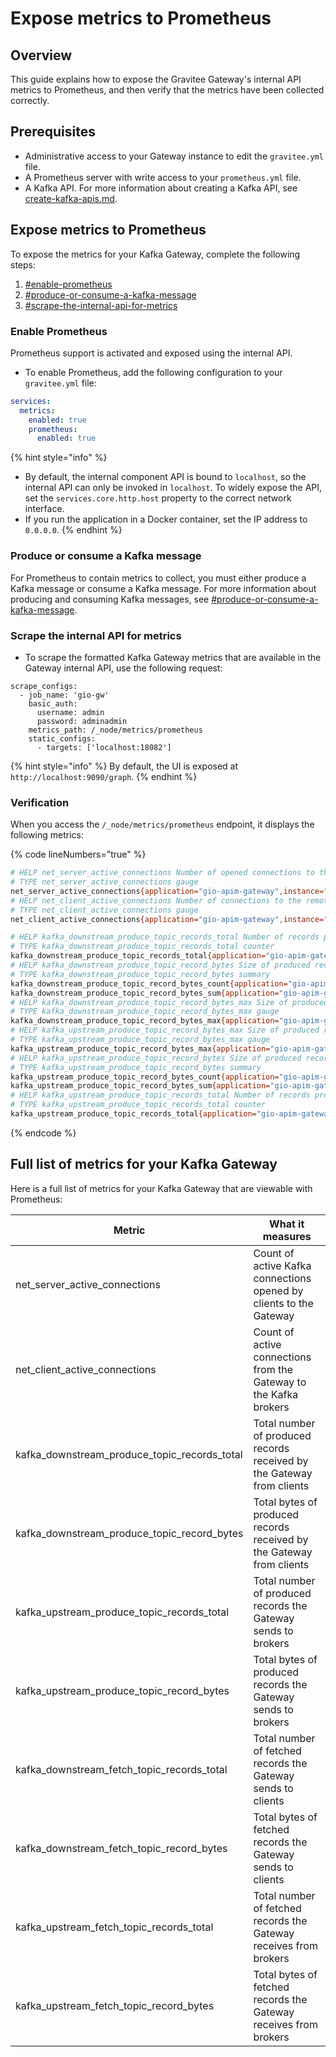 # Expose metrics to Prometheus

## Overview

This guide explains how to expose the Gravitee Gateway's internal API metrics to Prometheus, and then verify that the metrics have been collected correctly.

## Prerequisites

* Administrative access to your Gateway instance to edit the `gravitee.yml` file.
* A Prometheus server with write access to your `prometheus.yml` file.
* A Kafka API. For more information about creating a Kafka API, see [create-kafka-apis.md](create-and-configure-kafka-apis/create-kafka-apis.md "mention").

## Expose metrics to Prometheus

To expose the metrics for your Kafka Gateway, complete the following steps:&#x20;

1. [#enable-prometheus](expose-metrics-to-prometheus.md#enable-prometheus "mention")
2. [#produce-or-consume-a-kafka-message](expose-metrics-to-prometheus.md#produce-or-consume-a-kafka-message "mention")
3. [#scrape-the-internal-api-for-metrics](expose-metrics-to-prometheus.md#scrape-the-internal-api-for-metrics "mention")

### Enable Prometheus&#x20;

Prometheus support is activated and exposed using the internal API.&#x20;

* To enable Prometheus, add the following configuration to your `gravitee.yml` file:

```yaml
services:
  metrics:
    enabled: true
    prometheus:
      enabled: true
```

{% hint style="info" %}
* By default, the internal component API is bound to `localhost`, so the internal API can only be invoked in `localhost`. To widely expose the API, set the `services.core.http.host` property to the correct network interface.&#x20;
* If you run the application in a Docker container, set the IP address to `0.0.0.0`.
{% endhint %}

### Produce or consume a Kafka message

For Prometheus to contain metrics to collect, you must either produce a Kafka message or consume a Kafka message. For more information about producing and consuming Kafka messages, see [#produce-or-consume-a-kafka-message](expose-metrics-to-prometheus.md#produce-or-consume-a-kafka-message "mention").

### Scrape the internal API for metrics

* To scrape the formatted Kafka Gateway metrics that are available in the Gateway internal API, use the following request:

```
scrape_configs:
  - job_name: 'gio-gw'
    basic_auth:
      username: admin
      password: adminadmin
    metrics_path: /_node/metrics/prometheus
    static_configs:
      - targets: ['localhost:18082']
```

{% hint style="info" %}
By default,  the UI is exposed at `http://localhost:9090/graph`.
{% endhint %}

### Verification

When you access the `/_node/metrics/prometheus` endpoint, it displays the following metrics:

{% code lineNumbers="true" %}
```bash
# HELP net_server_active_connections Number of opened connections to the server
# TYPE net_server_active_connections gauge
net_server_active_connections{application="gio-apim-gateway",instance="dev",local="0.0.0.0:9092",} 1.0
# HELP net_client_active_connections Number of connections to the remote host currently opened
# TYPE net_client_active_connections gauge
net_client_active_connections{application="gio-apim-gateway",instance="dev",local="?",} 2.0

# HELP kafka_downstream_produce_topic_records_total Number of records produced
# TYPE kafka_downstream_produce_topic_records_total counter
kafka_downstream_produce_topic_records_total{application="gio-apim-gateway",instance="dev",} 2.0
# HELP kafka_downstream_produce_topic_record_bytes Size of produced records in bytes
# TYPE kafka_downstream_produce_topic_record_bytes summary
kafka_downstream_produce_topic_record_bytes_count{application="gio-apim-gateway",instance="dev",} 1.0
kafka_downstream_produce_topic_record_bytes_sum{application="gio-apim-gateway",instance="dev",} 82.0
# HELP kafka_downstream_produce_topic_record_bytes_max Size of produced records in bytes
# TYPE kafka_downstream_produce_topic_record_bytes_max gauge
kafka_downstream_produce_topic_record_bytes_max{application="gio-apim-gateway",instance="dev",} 82.0
# HELP kafka_upstream_produce_topic_record_bytes_max Size of produced records in bytes
# TYPE kafka_upstream_produce_topic_record_bytes_max gauge
kafka_upstream_produce_topic_record_bytes_max{application="gio-apim-gateway",instance="dev",} 82.0
# HELP kafka_upstream_produce_topic_record_bytes Size of produced records in bytes
# TYPE kafka_upstream_produce_topic_record_bytes summary
kafka_upstream_produce_topic_record_bytes_count{application="gio-apim-gateway",instance="dev",} 1.0
kafka_upstream_produce_topic_record_bytes_sum{application="gio-apim-gateway",instance="dev",} 82.0
# HELP kafka_upstream_produce_topic_records_total Number of records produced
# TYPE kafka_upstream_produce_topic_records_total counter
kafka_upstream_produce_topic_records_total{application="gio-apim-gateway",instance="dev",} 2.0
```
{% endcode %}

## Full list of metrics for your Kafka Gateway

Here is a full list of metrics for your Kafka Gateway that are viewable with Prometheus:&#x20;

| Metric                                            | What it measures                                                      |
| ------------------------------------------------- | --------------------------------------------------------------------- |
| net\_server\_active\_connections                  | Count of active Kafka connections opened by clients to the Gateway    |
| net\_client\_active\_connections                  | Count of active connections from the Gateway to the Kafka brokers     |
| kafka\_downstream\_produce\_topic\_records\_total | Total number of produced records received by the Gateway from clients |
| kafka\_downstream\_produce\_topic\_record\_bytes  | Total bytes of produced records received by the Gateway from clients  |
| kafka\_upstream\_produce\_topic\_records\_total   | Total number of produced records the Gateway sends to brokers         |
| kafka\_upstream\_produce\_topic\_record\_bytes    | Total bytes of produced records the Gateway sends to brokers          |
| kafka\_downstream\_fetch\_topic\_records\_total   | Total number of fetched records the Gateway sends to clients          |
| kafka\_downstream\_fetch\_topic\_record\_bytes    | Total bytes of fetched records the Gateway sends to clients           |
| kafka\_upstream\_fetch\_topic\_records\_total     | Total number of fetched records the Gateway receives from brokers     |
| kafka\_upstream\_fetch\_topic\_record\_bytes      | Total bytes of fetched records the Gateway receives from brokers      |

